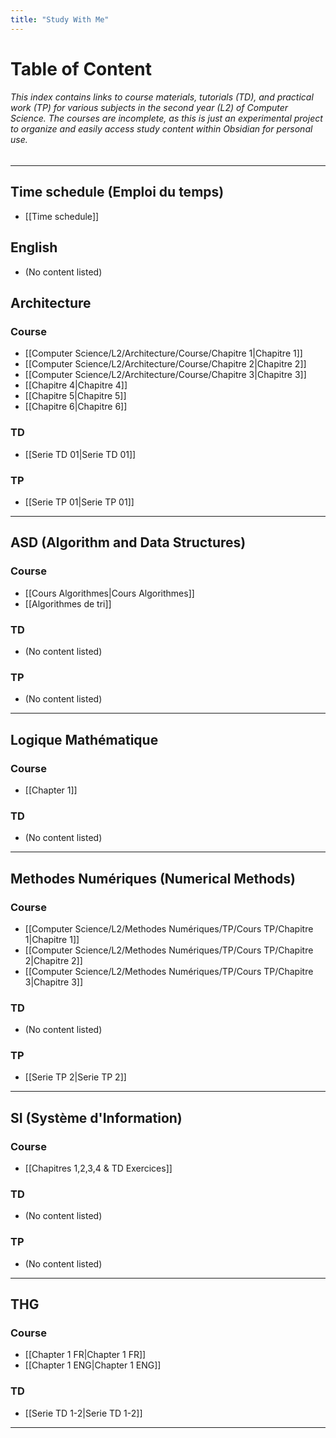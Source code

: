 ```yaml
---
title: "Study With Me"
---
```


# Table of Content

###### This index contains links to course materials, tutorials (TD), and practical work (TP) for various subjects in the second year (L2) of Computer Science. The courses are incomplete, as this is just an experimental project to organize and easily access study content within Obsidian for personal use.

---

## Time schedule (Emploi du temps)

- [[Time schedule]]

## English

- (No content listed)

## Architecture

### Course

- [[Computer Science/L2/Architecture/Course/Chapitre 1|Chapitre 1]]
- [[Computer Science/L2/Architecture/Course/Chapitre 2|Chapitre 2]]
- [[Computer Science/L2/Architecture/Course/Chapitre 3|Chapitre 3]]
- [[Chapitre 4|Chapitre 4]]
- [[Chapitre 5|Chapitre 5]]
- [[Chapitre 6|Chapitre 6]]

### TD

- [[Serie TD 01|Serie TD 01]]

### TP

- [[Serie TP 01|Serie TP 01]]

---

## ASD (Algorithm and Data Structures)

### Course

- [[Cours Algorithmes|Cours Algorithmes]]
- [[Algorithmes de tri]]

### TD

- (No content listed)

### TP

- (No content listed)

---

## Logique Mathématique

### Course

- [[Chapter 1]]

### TD

- (No content listed)

---

## Methodes Numériques (Numerical Methods)

### Course

- [[Computer Science/L2/Methodes Numériques/TP/Cours TP/Chapitre 1|Chapitre 1]]
- [[Computer Science/L2/Methodes Numériques/TP/Cours TP/Chapitre 2|Chapitre 2]]
- [[Computer Science/L2/Methodes Numériques/TP/Cours TP/Chapitre 3|Chapitre 3]]

### TD

- (No content listed)

### TP

- [[Serie TP 2|Serie TP 2]]

---

## SI (Système d'Information)

### Course

- [[Chapitres 1,2,3,4 & TD Exercices]]

### TD

- (No content listed)

### TP

- (No content listed)

---

## THG

### Course

- [[Chapter 1 FR|Chapter 1 FR]]
- [[Chapter 1 ENG|Chapter 1 ENG]]

### TD

- [[Serie TD 1-2|Serie TD 1-2]]

---
